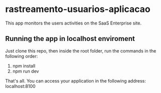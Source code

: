 # rastreamento-usuarios-aplicacao

This app monitors the users activities on the SaaS Enterprise site.

## Running the app in localhost enviroment
Just clone this repo, then inside the root folder, run the commands in the following order:
1) npm install
2) npm run dev

That's all. You can access your application in the following address: localhost:8100
